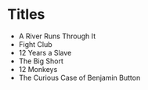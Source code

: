 # Titles
- A River Runs Through It
- Fight Club
- 12 Years a Slave
- The Big Short
- 12 Monkeys
- The Curious Case of Benjamin Button